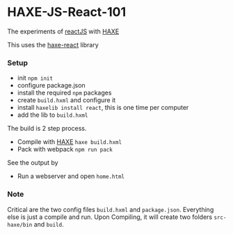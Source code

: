HAXE-JS-React-101
==================
 The experiments of [reactJS][1] with [HAXE][2]
 
 This uses the [haxe-react][3] library

### Setup
 - init `npm init`
 - configure package.json
 - install the required `npm` packages
 - create `build.hxml` and configure it
 - install `haxelib install react`, this is one time per computer
 - add the lib to `build.hxml`

The build is 2 step process.
 - Compile with [HAXE][2] `haxe build.hxml`
 - Pack with webpack `npm run pack`

See the output by 
 - Run a webserver and open `home.html`

### Note
 Critical are the two config files `build.hxml` and `package.json`. Everything else is just a compile and run. Upon Compiling, it will create two folders `src-haxe/bin` and `build`.




[1]: https://facebook.github.io/react/ 
[2]:  http://haxe.org/
[3]: https://github.com/massiveinteractive/haxe-react
